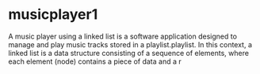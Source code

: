 # musicplayer1
A music player using a linked list is a software application designed to manage and play music tracks stored in a playlist.playlist. In this context, a linked list is a data structure consisting of a sequence of elements, where each element (node) contains a piece of data  and a r
